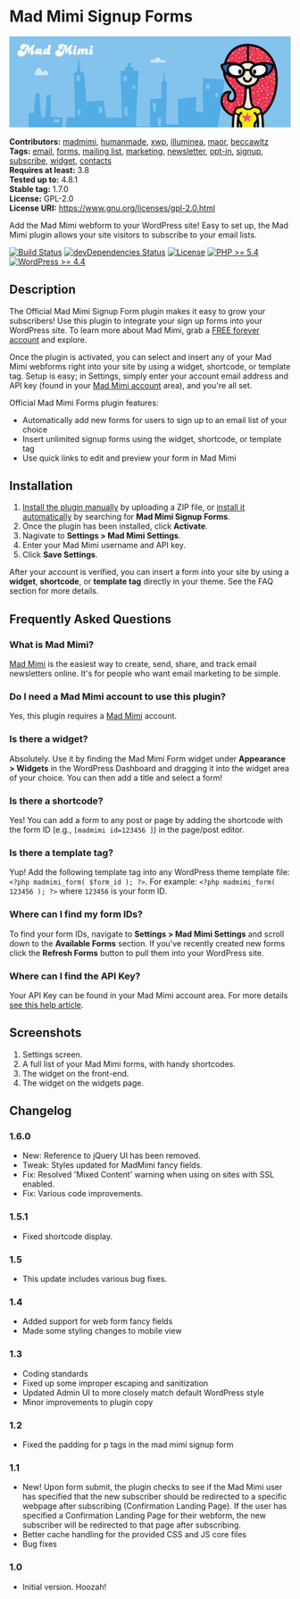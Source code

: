 # Mad Mimi Signup Forms #
![Banner Image](wp-org-assets/banner-1544x500.png)

**Contributors:** [madmimi](https://profiles.wordpress.org/madmimi), [humanmade](https://profiles.wordpress.org/humanmade), [xwp](https://profiles.wordpress.org/xwp), [illuminea](https://profiles.wordpress.org/illuminea), [maor](https://profiles.wordpress.org/maor), [beccawitz](https://profiles.wordpress.org/beccawitz)  
**Tags:** [email](https://wordpress.org/plugins/tags/email/), [forms](https://wordpress.org/plugins/tags/forms/), [mailing list](https://wordpress.org/plugins/tags/mailing-list/), [marketing](https://wordpress.org/plugins/tags/marketing/), [newsletter](https://wordpress.org/plugins/tags/newsletter/), [opt-in](https://wordpress.org/plugins/tags/opt-in/), [signup](https://wordpress.org/plugins/tags/signup/), [subscribe](https://wordpress.org/plugins/tags/subscribe/), [widget](https://wordpress.org/plugins/tags/widget/), [contacts](https://wordpress.org/plugins/tags/contacts/)  
**Requires at least:** 3.8  
**Tested up to:** 4.8.1  
**Stable tag:** 1.7.0  
**License:** GPL-2.0  
**License URI:** https://www.gnu.org/licenses/gpl-2.0.html  

Add the Mad Mimi webform to your WordPress site! Easy to set up, the Mad Mimi plugin allows your site visitors to subscribe to your email lists.

[![Build Status](https://travis-ci.org/madmimi/madmimi-wp.svg?branch=master)](https://travis-ci.org/madmimi/madmimi-wp) [![devDependencies Status](https://david-dm.org/madmimi/madmimi-wp/master/dev-status.svg)](https://david-dm.org/madmimi/madmimi-wp/master?type=dev) [![License](https://img.shields.io/badge/license-GPL--2.0-brightgreen.svg)](https://github.com/madmimi/madmimi-wp/blob/master/license.txt) [![PHP >= 5.4](https://img.shields.io/badge/php-%3E=%205.4-8892bf.svg)](https://secure.php.net/supported-versions.php) [![WordPress >= 4.4](https://img.shields.io/badge/wordpress-%3E=%204.4-blue.svg)](https://wordpress.org/download/release-archive/)  

## Description ##

The Official Mad Mimi Signup Form plugin makes it easy to grow your subscribers! Use this plugin to integrate your sign up forms into your WordPress site. To learn more about Mad Mimi, grab a [FREE forever account](https://madmimi.com) and explore.

Once the plugin is activated, you can select and insert any of your Mad Mimi webforms right into your site by using a widget, shortcode, or template tag. Setup is easy; in Settings, simply enter your account email address and API key (found in your [Mad Mimi account](http://help.madmimi.com/where-can-i-find-my-api-key/) area), and you're all set.

Official Mad Mimi Forms plugin features:

* Automatically add new forms for users to sign up to an email list of your choice
* Insert unlimited signup forms using the widget, shortcode, or template tag
* Use quick links to edit and preview your form in Mad Mimi

## Installation ##

1. [Install the plugin manually](https://codex.wordpress.org/Managing_Plugins#Manual_Plugin_Installation) by uploading a ZIP file, or [install it automatically](https://codex.wordpress.org/Managing_Plugins#Automatic_Plugin_Installation) by searching for **Mad Mimi Signup Forms**.
2. Once the plugin has been installed, click **Activate**.
3. Nagivate to **Settings > Mad Mimi Settings**.
4. Enter your Mad Mimi username and API key.
5. Click **Save Settings**.

After your account is verified, you can insert a form into your site by using a **widget**, **shortcode**, or **template tag** directly in your theme. See the FAQ section for more details.

## Frequently Asked Questions ##

### What is Mad Mimi? ###

[Mad Mimi](https://madmimi.com) is the easiest way to create, send, share, and track email newsletters online. It's for people who want email marketing to be simple.

### Do I need a Mad Mimi account to use this plugin? ###

Yes, this plugin requires a [Mad Mimi](https://madmimi.com) account.

### Is there a widget? ###

Absolutely. Use it by finding the Mad Mimi Form widget under **Appearance > Widgets** in the WordPress Dashboard and dragging it into the widget area of your choice. You can then add a title and select a form!

### Is there a shortcode? ###

Yes! You can add a form to any post or page by adding the shortcode with the form ID (e.g., `[madmimi id=123456 ]`) in the page/post editor.

### Is there a template tag? ###

Yup! Add the following template tag into any WordPress theme template file: `<?php madmimi_form( $form_id ); ?>`. For example: `<?php madmimi_form( 123456 ); ?>` where `123456` is your form ID.

### Where can I find my form IDs? ###

To find your form IDs, navigate to **Settings > Mad Mimi Settings** and scroll down to the **Available Forms** section. If you've recently created new forms click the **Refresh Forms** button to pull them into your WordPress site.

### Where can I find the API Key? ###

Your API Key can be found in your Mad Mimi account area. For more details [see this help article](https://help.madmimi.com/where-can-i-find-my-api-key/).

## Screenshots ##

1. Settings screen.
2. A full list of your Mad Mimi forms, with handy shortcodes.
3. The widget on the front-end.
4. The widget on the widgets page.

## Changelog ##

### 1.6.0 ###
* New: Reference to jQuery UI has been removed.
* Tweak: Styles updated for MadMimi fancy fields.
* Fix: Resolved 'Mixed Content' warning when using on sites with SSL enabled.
* Fix: Various code improvements.

### 1.5.1 ###
* Fixed shortcode display.

### 1.5 ###
* This update includes various bug fixes.

### 1.4 ###
* Added support for web form fancy fields
* Made some styling changes to mobile view

### 1.3 ###
* Coding standards
* Fixed up some improper escaping and sanitization
* Updated Admin UI to more closely match default WordPress style
* Minor improvements to plugin copy

### 1.2 ###
* Fixed the padding for p tags in the mad mimi signup form

### 1.1 ###
* New! Upon form submit, the plugin checks to see if the Mad Mimi user has specified that the new subscriber should be redirected to a specific webpage after subscribing (Confirmation Landing Page). If the user has specified a Confirmation Landing Page for their webform, the new subscriber will be redirected to that page after subscribing.
* Better cache handling for the provided CSS and JS core files
* Bug fixes

### 1.0 ###
* Initial version. Hoozah!
